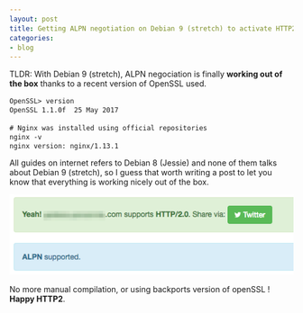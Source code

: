 ```yaml
---
layout: post
title: Getting ALPN negotiation on Debian 9 (stretch) to activate HTTP2 with nginx
categories:
- blog
---
```


TLDR: With Debian 9 (stretch), ALPN negociation is finally **working out of the box** thanks to a recent version of OpenSSL used.


```
OpenSSL> version
OpenSSL 1.1.0f  25 May 2017

# Nginx was installed using official repositories
nginx -v
nginx version: nginx/1.13.1
```

All guides on internet refers to Debian 8 (Jessie) and none of them talks about Debian 9 (stretch), so I guess that worth writing a post to let you know that everything is working nicely out of the box.

[![Proof http2 ALPN nginx](/assets/images/http2_alpn_debian_stretch.png)](https://tools.keycdn.com/http2-test)

No more manual compilation, or using backports version of openSSL ! **Happy HTTP2**.

